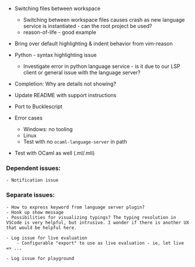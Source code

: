 - Switching files between workspace
    - Switching between workspace files causes crash as new language service is instantiated - can the root project be used?
    - reason-of-life - good example

- Bring over default highlighting & indent behavior from vim-reason

- Python - syntax highlighting issue
    - Investigate error in python language service - is it due to our LSP client or general issue with the language server?

- Completion: Why are details not showing?

- Update README with support instructions
- Port to Bucklescript

- Error cases
    - Windows: no tooling
    - Linux
    - Test with no `ocaml-language-server` in path

- Test with OCaml as well (.ml/.mli)

### Dependent issues:
    - Notification issue

### Separate issues:
    - How to express keyword from language server plugin?
    - Hook up show message
    - Possibilities for visualizing typings? The typing resolution in VSCode is very helpful, but intrusive. I wonder if there is another UX that would be helpful here.

    - Log issue for live evaluation
        - Configurable "export" to use as live evaluation - ie, let live => ...

    - Log issue for playground
